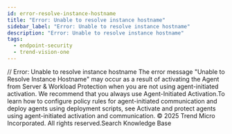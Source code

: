 ```yaml
---
id: error-resolve-instance-hostname
title: "Error: Unable to resolve instance hostname"
sidebar_label: "Error: Unable to resolve instance hostname"
description: "Error: Unable to resolve instance hostname"
tags:
  - endpoint-security
  - trend-vision-one
---
```


/*<![CDATA[*/ $('#title').html($('meta[name=map-description]').attr('content')); /*]]>*/ Error: Unable to resolve instance hostname The error message "Unable to Resolve Instance Hostname" may occur as a result of activating the Agent from Server & Workload Protection when you are not using agent-initiated activation. We recommend that you always use Agent-Initiated Activation.To learn how to configure policy rules for agent-initiated communication and deploy agents using deployment scripts, see Activate and protect agents using agent-initiated activation and communication. © 2025 Trend Micro Incorporated. All rights reserved.Search Knowledge Base